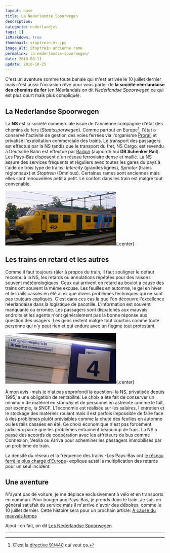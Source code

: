 ```yaml
---
layout: base
title: La Nederlandse Spoorwegen
description: 
categorie: nederlandjes
tags: []
isMarkdown: true
thumbnail: stoptrein-ns.jpg
image_alt: Stoptrein ancienne rame
permalink: la-nederlandse-spoorwegen/
date: 2010-08-11
update: 2010-10-25
---
```




C'est un aventure somme toute banale qui m'est arrivée le 10 juillet dernier mais c'est aussi l'occasion rêvé pour vous parler de **la société néerlandaise des chemins de fer** (en Néerlandais on dit *Nederlandse Spoorwegen* ce qui est plus court mais plus compliqué). 

## La Nederlandse Spoorwegen

La **NS** est la société commerciale issue de l'ancienne compagnie d'état des chemins de fers (*Staatssporwegen*). Comme partout en Europe[^1], l'état a conservé l'activité de gestion des voies ferrées via l'organisme [Prorail](http://fr.wikipedia.org/wiki/Prorail) et privatisé l'exploitation commerciale des trains. Le transport des passagers est effectué par la NS tandis que le transport du fret, NS Cargo, est revendu à Deutsche Bahn est effectué par [Railion](http://fr.wikipedia.org/wiki/Railion) (aujourdh'hui **DB Schenker Rail**). Les Pays-Bas disposent d'un réseau ferroviaire dense et maillé. La NS assure des services fréquents et réguliers avec toutes les gares du pays à l'aide de trois type de trains: *Intercity* (grandes lignes), *Sprinter* (trains régionnaux) et *Stoptrein* (Omnibus). Certaines rames sont anciennes mais elles sont renouvelées petit à petit. Le confort dans les train est malgré tout convenable.

![Stoptrein ancienne rame](stoptrein-ns.jpg){.center}

## Les trains en retard et les autres 

Comme il faut toujours râler à propos du train, il faut souligner le défaut reconnu à la NS, les retards ou annulations répétées pour des raisons souvent météorologiques. Ceux qui arrivent en retard au boulot à cause des trains ont souvent la même excuse. Les feuilles en automne, le gel en hiver et les rails cassés en été ainsi que divers problèmes techniques qui ne sont pas toujours expliqués. C'est dans ces cas là que l'on découvre l'excellence néerlandaise dans la logistique de pacotille. L'information est souvent manquante ou erronée. Les passagers sont dispatchés aux mauvais endroits et les agents n'ont généralement pas la bonne réponse aux question des usagers. Les gens restent malgré tout courtois comme toute personne qui n'y peut rien et qui endure avec un flegme tout [protestant](/catholiques-et-protestants).

![Panneau demandant d'écouter les messages](let-op-announcement-ns.jpg){.center}

À mon avis -mais je n'ai pas approfondi la question- la NS, privatisée depuis 1995, a une obligation de rentabilité. Le choix a été fait de conserver un minimum de matériel en *standby* et de personnel en astreinte comme le fait, par exemple, la SNCF. L?économie est réalisée sur les salaires, l'entretien et le stockage des matériels roulant mais il est parfois impossible de faire face à des problèmes plutôt prévisibles comme la chute des feuilles en automne ou les rails cassées en été. Ce choix économique n'est pas forcément judicieux parce que les problèmes entrainent beaucoup de frais. La NS a passé des accords de coopération avec les affréteurs de bus comme Connexion, Veolia ou Arriva pour acheminer les passagers immobilisés par un problème de train.

La densité du réseau et la fréquence des trains -Les Pays-Bas ont [le réseau ferré le plus chargé d'Europe](http://www3.informs.org/article.php?id=1356)- explique aussi la multiplication des retards pour un seul incident.

## Une aventure

N'ayant pas de voiture, je me déplace exclusivement à vélo et en transports en commun. Pour bouger aux Pays-Bas, je prends donc le train. Je suis en général satisfait du service mais il m'arrive d'avoir des déboires, comme le 10 juillet dernier. Cette histoire sera pour un prochain article: [À cause du mauvais temps](/le-mauvais-temps)

Ajout : en fait, on dit [Les Nederlandse Spoorwegen](/les-nederlandse-spoorwegen)

---
[^1]: C'est la [directive 91/440](http://eur-lex.europa.eu/LexUriServ/LexUriServ.do?uri=CELEX:31991L0440:fr:HTML) qui veut ça.